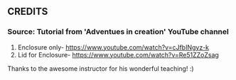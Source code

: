 ## CREDITS

### Source: Tutorial from 'Adventues in creation' YouTube channel

1. Enclosure only- https://www.youtube.com/watch?v=cJfbINgyz-k
2. Lid for Enclosure- https://www.youtube.com/watch?v=Re51ZZoZsag

Thanks to the awesome instructor for his wonderful teaching! :)